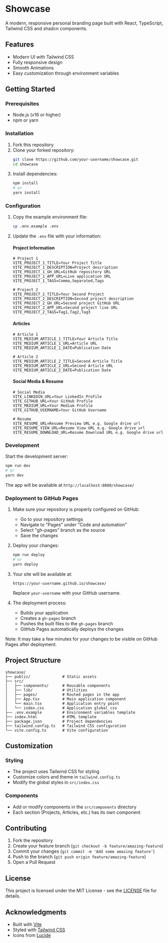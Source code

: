 # Showcase

A modern, responsive personal branding page built with React, TypeScript, Tailwind CSS and shadcn components.

## Features

- Modern UI with Tailwind CSS
- Fully responsive design
- Smooth Animations
- Easy customization through environment variables

## Getting Started

### Prerequisites

- Node.js (v16 or higher)
- npm or yarn

### Installation

1. Fork this repository
2. Clone your forked repository:
   ```bash
   git clone https://github.com/your-username/showcase.git
   cd showcase
   ```
3. Install dependencies:
   ```bash
   npm install
   # or
   yarn install
   ```

### Configuration

1. Copy the example environment file:
   ```bash
   cp .env.example .env
   ```

2. Update the `.env` file with your information:

   #### Project Information
   ```env
   # Project 1
   VITE_PROJECT_1_TITLE=Your Project Title
   VITE_PROJECT_1_DESCRIPTION=Project description
   VITE_PROJECT_1_GH_URL=GitHub repository URL
   VITE_PROJECT_1_APP_URL=Live application URL
   VITE_PROJECT_1_TAGS=Comma,Separated,Tags

   # Project 2
   VITE_PROJECT_2_TITLE=Your Second Project
   VITE_PROJECT_2_DESCRIPTION=Second project description
   VITE_PROJECT_2_GH_URL=Second project GitHub URL
   VITE_PROJECT_2_APP_URL=Second project live URL
   VITE_PROJECT_2_TAGS=Tag1,Tag2,Tag3
   ```

   #### Articles
   ```env
   # Article 1
   VITE_MEDIUM_ARTICLE_1_TITLE=Your Article Title
   VITE_MEDIUM_ARTICLE_1_URL=Article URL
   VITE_MEDIUM_ARTICLE_1_DATE=Publication Date

   # Article 2
   VITE_MEDIUM_ARTICLE_2_TITLE=Second Article Title
   VITE_MEDIUM_ARTICLE_2_URL=Second Article URL
   VITE_MEDIUM_ARTICLE_2_DATE=Publication Date
   ```

   #### Social Media & Resume
   ```env
   # Social Media
   VITE_LINKEDIN_URL=Your LinkedIn Profile
   VITE_GITHUB_URL=Your GitHub Profile
   VITE_MEDIUM_URL=Your Medium Profile
   VITE_GITHUB_USERNAME=Your GitHub Username

   # Resume
   VITE_RESUME_URL=Resume Preview URL e.g. Google drive url
   VITE_RESUME_VIEW_URL=Resume View URL e.g. Google drive url
   VITE_RESUME_DOWNLOAD_URL=Resume Download URL e.g. Google drive url
   ```

### Development

Start the development server:
```bash
npm run dev
# or
yarn dev
```

The app will be available at `http://localhost:8080/showcase/`

### Deployment to GitHub Pages

1. Make sure your repository is properly configured on GitHub:
   - Go to your repository settings
   - Navigate to "Pages" under "Code and automation"
   - Select "gh-pages" branch as the source
   - Save the changes

2. Deploy your changes:
   ```bash
   npm run deploy
   # or
   yarn deploy
   ```

3. Your site will be available at:
   ```
   https://your-username.github.io/showcase/
   ```

   Replace `your-username` with your GitHub username.

4. The deployment process:
   - Builds your application
   - Creates a `gh-pages` branch
   - Pushes the built files to the `gh-pages` branch
   - GitHub Pages automatically deploys the changes

Note: It may take a few minutes for your changes to be visible on GitHub Pages after deployment.

## Project Structure

```
showcase/
├── public/              # Static assets
├── src/
│   ├── components/      # Reusable components
│   ├── lib/             # Utilities
│   ├── pages/           # Routed pages in the app
│   ├── App.tsx          # Main application component
│   └── main.tsx         # Application entry point
│   └── index.css        # Application global css
├── .env.example         # Environment variables template
├── index.html           # HTML template
├── package.json         # Project dependencies
├── tailwind.config.ts   # Tailwind CSS configuration
└── vite.config.ts       # Vite configuration
```

## Customization

### Styling
- The project uses Tailwind CSS for styling
- Customize colors and theme in `tailwind.config.ts`
- Modify the global styles in `src/index.css`

### Components
- Add or modify components in the `src/components` directory
- Each section (Projects, Articles, etc.) has its own component

## Contributing

1. Fork the repository
2. Create your feature branch (`git checkout -b feature/amazing-feature`)
3. Commit your changes (`git commit -m 'Add some amazing feature'`)
4. Push to the branch (`git push origin feature/amazing-feature`)
5. Open a Pull Request

## License

This project is licensed under the MIT License - see the [LICENSE](LICENSE) file for details.

## Acknowledgments

- Built with [Vite](https://vitejs.dev/)
- Styled with [Tailwind CSS](https://tailwindcss.com/)
- Icons from [Lucide](https://lucide.dev/)
